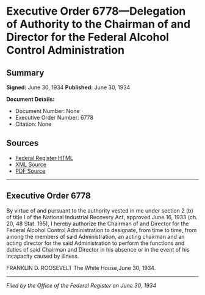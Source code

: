 # Executive Order 6778—Delegation of Authority to the Chairman of and Director for the Federal Alcohol Control Administration

## Summary

**Signed:** June 30, 1934
**Published:** June 30, 1934

**Document Details:**
- Document Number: None
- Executive Order Number: 6778
- Citation: None

## Sources
- [Federal Register HTML](https://www.presidency.ucsb.edu/documents/executive-order-6778-delegation-authority-the-chairman-and-director-for-the-federal)
- [XML Source](None)
- [PDF Source](None)

---

## Executive Order 6778

By virtue of and pursuant to the authority vested in me under section 2 (b) of title I of the National Industrial Recovery Act, approved June 16, 1933 (ch. 20, 48 Stat. 195), I hereby authorize the Chairman of and Director for the Federal Alcohol Control Administration to designate, from time to time, from among the members of said Administration, an acting chairman and an acting director for the said Administration to perform the functions and duties of said Chairman and Director in his absence or in the event of his incapacity caused by illness.

FRANKLIN D. ROOSEVELT
The White House,June 30, 1934.

---

*Filed by the Office of the Federal Register on June 30, 1934*
